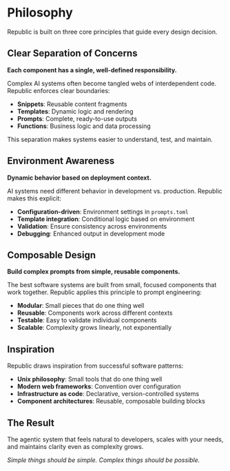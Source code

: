 # Philosophy

Republic is built on three core principles that guide every design decision.

## Clear Separation of Concerns

**Each component has a single, well-defined responsibility.**

Complex AI systems often become tangled webs of interdependent code. Republic enforces clear boundaries:

- **Snippets**: Reusable content fragments
- **Templates**: Dynamic logic and rendering
- **Prompts**: Complete, ready-to-use outputs
- **Functions**: Business logic and data processing

This separation makes systems easier to understand, test, and maintain.

## Environment Awareness

**Dynamic behavior based on deployment context.**

AI systems need different behavior in development vs. production. Republic makes this explicit:

- **Configuration-driven**: Environment settings in `prompts.toml`
- **Template integration**: Conditional logic based on environment
- **Validation**: Ensure consistency across environments
- **Debugging**: Enhanced output in development mode

## Composable Design

**Build complex prompts from simple, reusable components.**

The best software systems are built from small, focused components that work together. Republic applies this principle to prompt engineering:

- **Modular**: Small pieces that do one thing well
- **Reusable**: Components work across different contexts
- **Testable**: Easy to validate individual components
- **Scalable**: Complexity grows linearly, not exponentially

## Inspiration

Republic draws inspiration from successful software patterns:

- **Unix philosophy**: Small tools that do one thing well
- **Modern web frameworks**: Convention over configuration
- **Infrastructure as code**: Declarative, version-controlled systems
- **Component architectures**: Reusable, composable building blocks

## The Result

The agentic system that feels natural to developers, scales with your needs, and maintains clarity even as complexity grows.

*Simple things should be simple. Complex things should be possible.* 